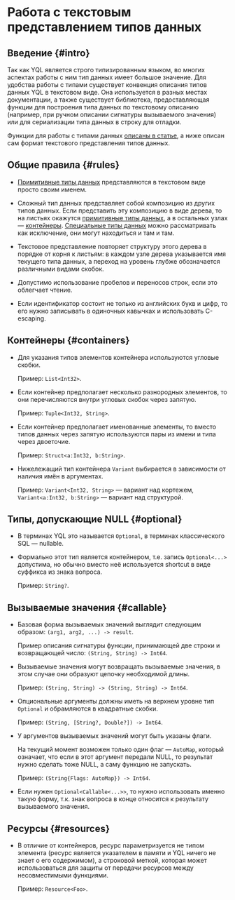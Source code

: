 # Работа с текстовым представлением типов данных

## Введение {#intro}

Так как YQL является строго типизированным языком, во многих аспектах работы с ним тип данных имеет большое значение. Для удобства работы с типами существует конвенция описания типов данных YQL в текстовом виде. Она используется в разных местах документации, а также существует библиотека, предоставляющая функции для построения типа данных по текстовому описанию (например, при ручном описании сигнатуры вызываемого значения) или для сериализации типа данных в строку для отладки.

Функции для работы с типами данных [описаны в статье](../../builtins/types.md), а ниже описан сам формат текстового представления типов данных.

## Общие правила {#rules}

* [Примитивные типы данных](../primitive.md) представляются в текстовом виде просто своим именем.

* Сложный тип данных представляет собой композицию из других типов данных. Если представить эту композицию в виде дерева, то на листьях окажутся [примитивные типы данных](../primitive.md), а в остальных узлах — [контейнеры](../containers.md). [Специальные типы данных](../special.md) можно рассматривать как исключение, они могут находиться и там и там.

* Текстовое представление повторяет структуру этого дерева в порядке от корня к листьям: в каждом узле дерева указывается имя текущего типа данных, а переход на уровень глубже обозначается различными видами скобок.

* Допустимо использование пробелов и переносов строк, если это облегчает чтение.

* Если идентификатор состоит не только из английских букв и цифр, то его нужно записывать в одиночных кавычках и использовать C-escaping.

## Контейнеры {#containers}

* Для указания типов элементов контейнера используются угловые скобки.

  Пример: `List<Int32>`.

* Если контейнер предполагает несколько разнородных элементов, то они перечисляются внутри угловых скобок через запятую.

  Пример: `Tuple<Int32, String>`.

* Если контейнер предполагает именованные элементы, то вместо типов данных через запятую используются пары из имени и типа через двоеточие.

  Пример: `Struct<a:Int32, b:String>`.

* Нижележащий тип контейнера `Variant` выбирается в зависимости от наличия имён в аргументах.

  Пример: `Variant<Int32, String>` — вариант над кортежем, `Variant<a:Int32, b:String>` — вариант над структурой.

## Типы, допускающие NULL {#optional}

* В терминах YQL это называется `Optional`, в терминах классического SQL — nullable.

* Формально этот тип является контейнером, т.е. запись `Optional<...>` допустима, но обычно вместо неё используется shortcut в виде суффикса из знака вопроса.

  Пример: `String?`.

## Вызываемые значения {#callable}

* Базовая форма вызываемых значений выглядит следующим образом: `(arg1, arg2, ...) -> result`.

  Пример описания сигнатуры функции, принимающей две строки и возвращающей число: `(String, String) -> Int64`.

* Вызываемые значения могут возвращать вызываемые значения, в этом случае они образуют цепочку необходимой длины.

  Пример: `(String, String) -> (String, String) -> Int64`.

* Опциональные аргументы должны иметь на верхнем уровне тип `Optional` и обрамляются в квадратные скобки.

  Пример: `(String, [String?, Double?]) -> Int64`.

* У аргументов вызываемых значений могут быть указаны флаги.

  На текущий момент возможен только один флаг — `AutoMap`, который означает, что если в этот аргумент передали NULL, то результат нужно сделать тоже NULL, а саму функцию не запускать.

  Пример: `(String{Flags: AutoMap}) -> Int64`.

* Если нужен `Optional<Callable<...>>`, то нужно использовать именно такую форму, т.к. знак вопроса в конце относится к результату вызываемого значения.

## Ресурсы {#resources}

* В отличие от контейнеров, ресурс параметризуется не типом элемента (ресурс является указателем в памяти и YQL ничего не знает о его содержимом), а строковой меткой, которая может использоваться для защиты от передачи ресурсов между несовместимыми функциями.

  Пример: `Resource<Foo>`.

